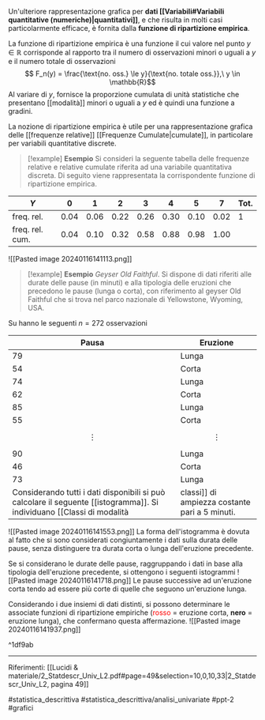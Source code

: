 Un'ulteriore rappresentazione grafica per **dati [[Variabili#Variabili quantitative (numeriche)|quantitativi]]**, e che risulta in molti casi particolarmente efficace, è fornita dalla **funzione di ripartizione empirica**.

La funzione di ripartizione empirica è una funzione il cui valore nel punto $y \in \mathbb{R}$ corrisponde al rapporto tra il numero di osservazioni minori o uguali a $y$ e il numero totale di osservazioni $$ F_n(y) = \frac{\text{no. oss.} \le y}{\text{no. totale oss.}},\ y \in \mathbb{R}$$ Al variare di $y$, fornisce la proporzione cumulata di unità statistiche che presentano [[modalità]] minori o uguali a $y$ ed è quindi una funzione a gradini.

La nozione di ripartizione empirica è utile per una rappresentazione grafica delle [[frequenze relative]] [[Frequenze Cumulate|cumulate]], in particolare per variabili quantitative discrete.

>[!example] **Esempio**
Si consideri la seguente tabella delle frequenze relative e relative cumulate riferita ad una variabile quantitativa discreta. Di seguito viene rappresentata la corrispondente funzione di ripartizione empirica.
>
| $Y$ | 0 | 1 | 2 | 3 | 4 | 5 | 7 | Tot. |
| ---- | ---- | ---- | ---- | ---- | ---- | ---- | ---- | ---- |
| freq. rel. | 0.04 | 0.06 | 0.22 | 0.26 | 0.30 | 0.10 | 0.02 | 1 |
| freq. rel. cum. | 0.04 | 0.10 | 0.32 | 0.58 | 0.88 | 0.98 | 1.00 |  |
![[Pasted image 20240116141113.png]]

>[!example] **Esempio**
*Geyser Old Faithful*. Si dispone di dati riferiti alle durate delle pause (in minuti) e alla tipologia delle eruzioni che precedono le pause (lunga o corta), con riferimento al geyser Old Faithful che si trova nel parco nazionale di Yellowstone, Wyoming, USA.
>
Su hanno le seguenti $n = 272$ osservazioni
>
| Pausa | Eruzione |
| ---- | ---- |
| 79 | Lunga |
| 54 | Corta |
| 74 | Lunga |
| 62 | Corta |
| 85 | Lunga |
| 55 | Corta |
| $$\vdots$$ | $$ \vdots $$ |
| 90 | Lunga |
| 46 | Corta |
| 73 | Lunga |
Considerando tutti i dati disponibili si può calcolare il seguente [[istogramma]]. Si individuano [[Classi di modalità|classi]] di ampiezza costante pari a 5 minuti.
![[Pasted image 20240116141553.png]]
La forma dell'istogramma è dovuta al fatto che si sono considerati congiuntamente i dati sulla durata delle pause, senza distinguere tra durata corta o lunga dell'eruzione precedente.
>
Se si considerano le durate delle pause, raggruppando i dati in base alla tipologia dell'eruzione precedente, si ottengono i seguenti istogrammi 
![[Pasted image 20240116141718.png]]
Le pause successive ad un'eruzione corta tendo ad essere più corte di quelle che seguono un'eruzione lunga.
>
Considerando i due insiemi di dati distinti, si possono determinare le associate funzioni di ripartizione empiriche (<span style="color:red">rosso</span> = eruzione corta, **nero** = eruzione lunga), che confermano questa affermazione.
![[Pasted image 20240116141937.png]]

^1df9ab

***
Riferimenti:
[[Lucidi & materiale/2_Statdescr_Univ_L2.pdf#page=49&selection=10,0,10,33|2_Statdescr_Univ_L2, pagina 49]]

#statistica_descrittiva 
#statistica_descrittiva/analisi_univariate
#ppt-2 
#grafici